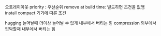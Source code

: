 오토레이아웃
priority : 우선순위
remove at build time: 빌드하면 조건을 없앰
install 
compact 기기에 따른 조건

hugging 늘어날때 더이상 늘어날 수 없게 내부에서 버티는 힘
compression 외부에서 압박할때 내부에서 버티는 힘